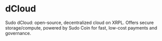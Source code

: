 # dCloud
Sudo dCloud: open-source, decentralized cloud on XRPL. Offers secure storage/compute, powered by Sudo Coin for fast, low-cost payments and governance.
